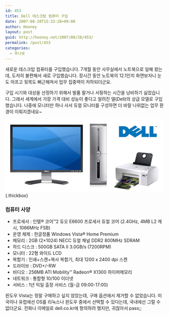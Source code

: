 ```yaml
---
id: 453
title: Dell 데스크탑 컴퓨터 구입
date: 2007-08-28T15:33:28+09:00
author: Hooney
layout: post
guid: http://hooney.net/2007/08/28/453/
permalink: /post/453
categories:
  - 후니넷
---
```

새로운 데스크탑 컴퓨터를 구입했습니다. 7개월 동안 사무실에서 노트북으로 일해 왔는데, 도저히 불편해서 새로 구입했습니다. 장시간 동안 노트북의 12.1인치 화면보자니 눈도 아프고 뒷목도 뻐근해져서 업무 집중력이 저하되더군요.

구입 시기와 대상을 선정하기 위해서 발품 팔거나 서핑하는 시간을 낭비하기 싫었습니다. 그래서 세계에서 가장 가격 대비 성능이 좋다고 알려진 델(Dell)의 상급 모델로 구입했습니다. 나중에 모니터만 하나 사서 듀얼 모니터를 구성하면 더 바랄 나위없는 업무 환경이 이뤄지겠네요~

[<img src="/wp-content/uploads/2007/08/my-dell-desktop.jpg" alt="나의 신형 델 컴퓨터" class="imageframe imgaligncenter" height="230" width="500" />](/wp-content/uploads/2007/08/my-dell-desktop.jpg "나의 신형 델 컴퓨터"){.thickbox}

### 컴퓨터 사양

* 프로세서 : 인텔® 코어™2 듀오 E6600 프로세서 듀얼 코어 (2.4GHz, 4MB L2 캐시, 1066MHz FSB)  
* 운영 체제 : 한글정품 Windows Vista® Home Premium  
* 메모리 : 2GB (2&#215;1024) NECC 듀얼 채널 DDR2 800MHz SDRAM  
* 하드 디스크 : 500GB SATA II 3.0GB/s (7200RPM)  
* 모니터 : 22형 와이드 LCD  
* 복합기 : 인쇄+스캔+복사 복합기, 최대 1200 x 2400 dpi 스캔  
* 드라이브 : DVD+/-RW  
* 비디오 : 256MB ATI Mobility™ Radeon® X1300 하이퍼메모리  
* 네트워크 : 통합형 10/100 이더넷  
* 서비스 : 1년 익일 출장 서비스 (월-금 09:00-17:00)

윈도우 Vista는 정말 구매하고 싶지 않았는데, 구매 옵션에서 제거할 수 없었습니다. 미국이나 유럽에선 OS를 리눅스나 윈도우 중에서 선택할 수 있다는데, 국내에선 그럴 수 없더군요. 전화나 이메일로 dell.co.kr에 항의하려 했지만, 귀찮아서 pass;;